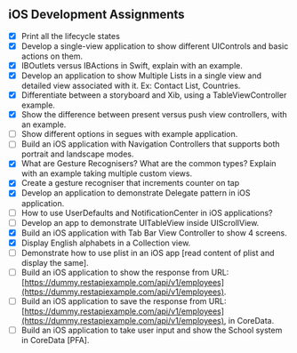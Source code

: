 ## iOS Development Assignments
- [x] Print all the lifecycle states
- [x] Develop a single-view application to show different UIControls and basic actions on them.
- [x] IBOutlets versus IBActions in Swift, explain with an example.
- [x] Develop an application to show Multiple Lists in a single view and detailed view associated with it. Ex: Contact List, Countries.
- [x] Differentiate between a storyboard and Xib, using a TableViewController example.
- [x] Show the difference between present versus push view controllers, with an example.
- [ ] Show different options in segues with example application.
- [ ] Build an iOS application with Navigation Controllers that supports both portrait and landscape modes.
- [x] What are Gesture Recognisers? What are the common types? Explain with an example taking multiple custom views.
- [x] Create a gesture recogniser that increments counter on tap
- [x] Develop an application to demonstrate Delegate pattern in iOS application.
- [ ] How to use UserDefaults and NotificationCenter in iOS applications?
- [ ] Develop an app to demonstrate UITableView inside UIScrollView.
- [x] Build an iOS application with Tab Bar View Controller to show 4 screens.
- [x] Display English alphabets in a Collection view.
- [ ] Demonstrate how to use plist in an iOS app [read content of plist and display the same].
- [ ] Build an iOS application to show the response from URL: [https://dummy.restapiexample.com/api/v1/employees](https://dummy.restapiexample.com/api/v1/employees).
- [ ] Build an iOS application to save the response from URL: [https://dummy.restapiexample.com/api/v1/employees](https://dummy.restapiexample.com/api/v1/employees), in CoreData.
- [ ] Build an iOS application to take user input and show the School system in CoreData [PFA].
